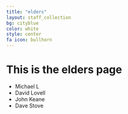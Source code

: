 ```yaml
---
title: "elders"
layout: staff_collection
bg: cityblue
color: white
style: center
fa icon: bullhorn
---
```


# This is the elders page

- Michael L
- David Lovell
- John Keane
- Dave Stove
